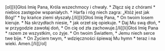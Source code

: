 [ol][li]Głoś Imię Pana, Króla wszechmocy i chwały. * Złącz się z chórami * niebios zastępów wspaniałych. * Harfa i róg niech zagra: „Któż jest jak Bóg!” * by krańce ziemi słyszały.[/li][li]Głoś Imię Pana, * On twoim losem kieruje. * Na skrzydłach niesie, * jak orzeł się opiekuje. * Daj Mu swą dłoń, * w przygodzie zawołaj doń, * On cię od zła zachowuje.[/li][li]Głoś Imię Pana * razem ze wszystkim, co żyje. * On twoim Światłem, * Jemu niech serce twe bije. * On Życiem twym, * wdzięczności śpiewaj Mu hymn * teraz i na wieki. Amen.[/li][/ol]